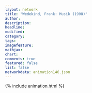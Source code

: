 ```yaml
---
layout: network
title: "Wedekind, Frank: Musik (1908)"
author:
description:
headline:
modified:
category:
tags:
imagefeature: 
mathjax: 
chart: 
comments: true
featured: false
list: false
networkdata: animation146.json
---
```

{% include animation.html %}

